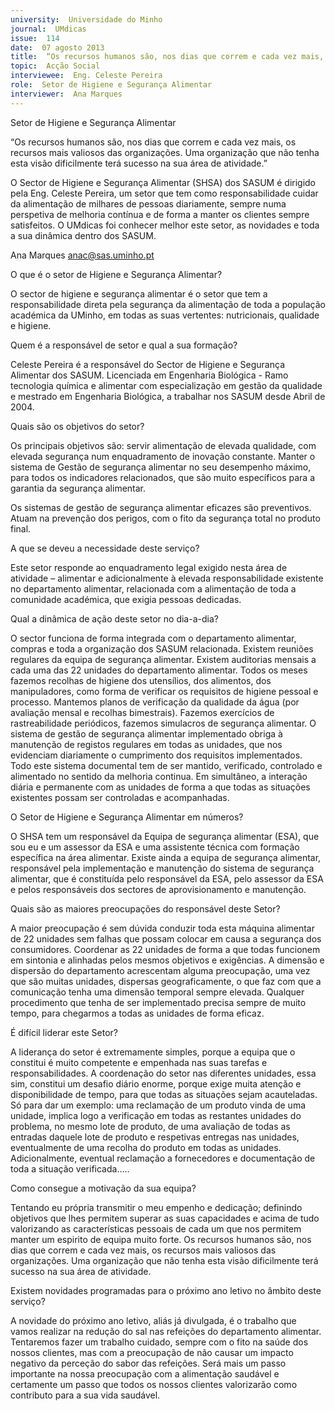 ```yaml
---
university:  Universidade do Minho
journal:  UMdicas
issue:  114
date:  07 agosto 2013
title:  “Os recursos humanos são, nos dias que correm e cada vez mais, os recursos mais valiosos das organizações. Uma organização que não tenha esta visão dificilmente terá sucesso na sua área de atividade.”
topic:  Acção Social
interviewee:  Eng. Celeste Pereira
role:  Setor de Higiene e Segurança Alimentar
interviewer:  Ana Marques
---
```

 

 Setor de Higiene e Segurança Alimentar 

 “Os recursos humanos são, nos dias que correm e cada vez mais, os recursos mais valiosos das organizações. Uma organização que não tenha esta visão dificilmente terá sucesso na sua área de atividade.”

 

 O Sector de Higiene e Segurança Alimentar (SHSA) dos SASUM é dirigido pela Eng. Celeste Pereira, um setor que tem como responsabilidade cuidar da alimentação de milhares de pessoas diariamente, sempre numa perspetiva de melhoria contínua e de forma a manter os clientes sempre satisfeitos. O UMdicas foi conhecer melhor este setor, as novidades e toda a sua dinâmica dentro dos SASUM.

 

 Ana Marques anac@sas.uminho.pt 

 O que é o setor de Higiene e Segurança Alimentar?

 O sector de higiene e segurança alimentar é o setor que tem a responsabilidade direta pela segurança da alimentação de toda a população académica da UMinho, em todas as suas vertentes: nutricionais, qualidade e higiene.

 

 Quem é a responsável de setor e qual a sua formação?

 Celeste Pereira é a responsável do Sector de Higiene e Segurança Alimentar dos SASUM. Licenciada em Engenharia Biológica - Ramo tecnologia química e alimentar com especialização em gestão da qualidade e mestrado em Engenharia Biológica, a trabalhar nos SASUM desde Abril de 2004.

 

 Quais são os objetivos do setor?

 Os principais objetivos são: servir alimentação de elevada qualidade, com elevada segurança num enquadramento de inovação constante. Manter o sistema de Gestão de segurança alimentar no seu desempenho máximo, para todos os indicadores relacionados, que são muito específicos para a garantia da segurança alimentar.

 Os sistemas de gestão de segurança alimentar eficazes são preventivos. Atuam na prevenção dos perigos, com o fito da segurança total no produto final.

 

 A que se deveu a necessidade deste serviço?

 Este setor responde ao enquadramento legal exigido nesta área de atividade – alimentar e adicionalmente à elevada responsabilidade existente no departamento alimentar, relacionada com a alimentação de toda a comunidade académica, que exigia pessoas dedicadas.

 

 Qual a dinâmica de ação deste setor no dia-a-dia?

 O sector funciona de forma integrada com o departamento alimentar, compras e toda a organização dos SASUM relacionada. Existem reuniões regulares da equipa de segurança alimentar. Existem auditorias mensais a cada uma das 22 unidades do departamento alimentar. Todos os meses fazemos recolhas de higiene dos utensílios, dos alimentos, dos manipuladores, como forma de verificar os requisitos de higiene pessoal e processo. Mantemos planos de verificação da qualidade da água (por avaliação mensal e recolhas bimestrais). Fazemos exercícios de rastreabilidade periódicos, fazemos simulacros de segurança alimentar. O sistema de gestão de segurança alimentar implementado obriga à manutenção de registos regulares em todas as unidades, que nos evidenciam diariamente o cumprimento dos requisitos implementados. Todo este sistema documental tem de ser mantido, verificado, controlado e alimentado no sentido da melhoria continua. Em simultâneo, a interação diária e permanente com as unidades de forma a que todas as situações existentes possam ser controladas e acompanhadas.

 

 O Setor de Higiene e Segurança Alimentar em números?

 O SHSA tem um responsável da Equipa de segurança alimentar (ESA), que sou eu e um assessor da ESA e uma assistente técnica com formação específica na área alimentar. Existe ainda a equipa de segurança alimentar, responsável pela implementação e manutenção do sistema de segurança alimentar, que é constituída pelo responsável da ESA, pelo assessor da ESA e pelos responsáveis dos sectores de aprovisionamento e manutenção.

 

 Quais são as maiores preocupações do responsável deste Setor?

 A maior preocupação é sem dúvida conduzir toda esta máquina alimentar de 22 unidades sem falhas que possam colocar em causa a segurança dos consumidores. Coordenar as 22 unidades de forma a que todas funcionem em sintonia e alinhadas pelos mesmos objetivos e exigências. A dimensão e dispersão do departamento acrescentam alguma preocupação, uma vez que são muitas unidades, dispersas geograficamente, o que faz com que a comunicação tenha uma dimensão temporal sempre elevada. Qualquer procedimento que tenha de ser implementado precisa sempre de muito tempo, para chegarmos a todas as unidades de forma eficaz.

 

 É difícil liderar este Setor?

 A liderança do setor é extremamente simples, porque a equipa que o constitui é muito competente e empenhada nas suas tarefas e responsabilidades. A coordenação do setor nas diferentes unidades, essa sim, constitui um desafio diário enorme, porque exige muita atenção e disponibilidade de tempo, para que todas as situações sejam acauteladas. Só para dar um exemplo: uma reclamação de um produto vinda de uma unidade, implica logo a verificação em todas as restantes unidades do problema, no mesmo lote de produto, de uma avaliação de todas as entradas daquele lote de produto e respetivas entregas nas unidades, eventualmente de uma recolha do produto em todas as unidades. Adicionalmente, eventual reclamação a fornecedores e documentação de toda a situação verificada…..

 

 Como consegue a motivação da sua equipa?

 Tentando eu própria transmitir o meu empenho e dedicação; definindo objetivos que lhes permitem superar as suas capacidades e acima de tudo valorizando as características pessoais de cada um que nos permitem manter um espirito de equipa muito forte. Os recursos humanos são, nos dias que correm e cada vez mais, os recursos mais valiosos das organizações. Uma organização que não tenha esta visão dificilmente terá sucesso na sua área de atividade.

 

 Existem novidades programadas para o próximo ano letivo no âmbito deste serviço?

 A novidade do próximo ano letivo, aliás já divulgada, é o trabalho que vamos realizar na redução do sal nas refeições do departamento alimentar. Tentaremos fazer um trabalho cuidado, sempre com o fito na saúde dos nossos clientes, mas com a preocupação de não causar um impacto negativo da perceção do sabor das refeições. Será mais um passo importante na nossa preocupação com a alimentação saudável e certamente um passo que todos os nossos clientes valorizarão como contributo para a sua vida saudável.

